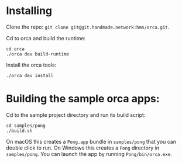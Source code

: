 # Installing

Clone the repo: `git clone git@git.handmade.network:hmn/orca.git`.

Cd to orca and build the runtime:

```
cd orca
./orca dev build-runtime
```

Install the orca tools:

```
./orca dev install
```

# Building the sample orca apps:

Cd to the sample project directory and run its build script:

```
cd samples/pong
./build.sh
```

On macOS this creates a `Pong.app` bundle in `samples/pong` that you can double click to run.
On Windows this creates a `Pong` directory in `samples/pong`. You can launch the app by running `Pong/bin/orca.exe`.